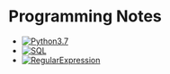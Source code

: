 # Programming Notes

- [![Python3.7](https://img.shields.io/badge/Python-3.7-blue.svg)](https://github.com/YenLinWu/Coding_Notes/tree/main/Python%20Syntax)
- [![SQL](https://img.shields.io/badge/SQL-MySQL-green.svg)](https://github.com/YenLinWu/Coding_Notes/tree/main/SQL%20Syntax)
- [![RegularExpression](https://img.shields.io/badge/RE-RegularExpression-yellow.svg)](https://github.com/YenLinWu/Coding_Notes/tree/main/Regular%20Expression)
